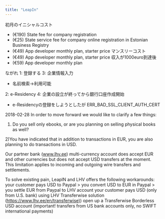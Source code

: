 ```yaml
---
title: "LeapIn"
---
```


初月のイニシャルコスト
- (€190) State fee for company registration
- (€25) State service fee for company online registration in Estonian Business Registry
- (€49) App developer monthly plan, starter price
マンスリーコスト
- (€49) App developer monthly plan, starter price
収入が1000euro到達後
- (€59) App developer monthly plan

ながれ
1: 登録する
3: 企業情報入力
- 名前検索→利用可能

2: e-Residency
4: 企業の設立が終ってから銀行口座作成開始

- e-Residencyの登録をしようとしたが ERR_BAD_SSL_CLIENT_AUTH_CERT

2018-02-28
In order to move forward we would like to clarify a few things:

1) Do you sell only ebooks, or are you planning on selling physical books as well?

2)You have indicated that in addition to transactions in EUR, you are also planning to do transactions in USD.

Our partner bank (www.lhv.ee) multi-currency account does accept EUR and other currencies but does not accept USD transfers at the moment. This limitation applies to incoming and outgoing wire transfers and settlements.

To solve existing pain, LeapIN and LHV offers the following workarounds:
your customer pays USD to Paypal > you convert USD to EUR in Paypal > you settle EUR from Paypal to LHV account
your customer pays USD (only from U.S. bank) using LHV Transferwise solution ([https://www.lhv.ee/en/transferwise)](https://www.lhv.ee/en/transferwise))
open up a Transferwise Borderless USD account (important! transfers from US bank accounts only, no SWIFT international payments)
